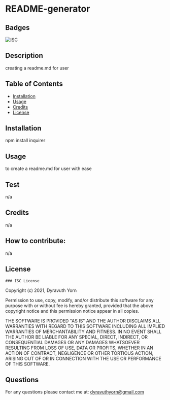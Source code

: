 
# README-generator

## Badges 
![ISC](https://img.shields.io/badge/license-ISC-success)

## Description
creating a readme.md for user

## Table of Contents
 - [Installation](#installation)
 - [Usage](#usage)
 - [Credits](#credits)
 - [License](#license)

## Installation 
npm install inquirer

## Usage
to create a readme.md for user with ease

## Test
n/a

## Credits 
n/a

## How to contribute:
n/a


## License

    ### ISC License

Copyright (c) 2021, Dyravuth Yorn

Permission to use, copy, modify, and/or distribute this software for any
purpose with or without fee is hereby granted, provided that the above
copyright notice and this permission notice appear in all copies.

THE SOFTWARE IS PROVIDED "AS IS" AND THE AUTHOR DISCLAIMS ALL WARRANTIES
WITH REGARD TO THIS SOFTWARE INCLUDING ALL IMPLIED WARRANTIES OF
MERCHANTABILITY AND FITNESS. IN NO EVENT SHALL THE AUTHOR BE LIABLE FOR
ANY SPECIAL, DIRECT, INDIRECT, OR CONSEQUENTIAL DAMAGES OR ANY DAMAGES
WHATSOEVER RESULTING FROM LOSS OF USE, DATA OR PROFITS, WHETHER IN AN
ACTION OF CONTRACT, NEGLIGENCE OR OTHER TORTIOUS ACTION, ARISING OUT OF
OR IN CONNECTION WITH THE USE OR PERFORMANCE OF THIS SOFTWARE.
    
## Questions
For any questions please contact me at:
dyravuthyorn@gmail.com
  